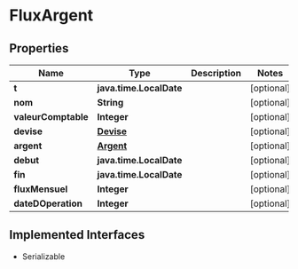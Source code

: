 

# FluxArgent


## Properties

| Name | Type | Description | Notes |
|------------ | ------------- | ------------- | -------------|
|**t** | **java.time.LocalDate** |  |  [optional] |
|**nom** | **String** |  |  [optional] |
|**valeurComptable** | **Integer** |  |  [optional] |
|**devise** | [**Devise**](Devise.md) |  |  [optional] |
|**argent** | [**Argent**](Argent.md) |  |  [optional] |
|**debut** | **java.time.LocalDate** |  |  [optional] |
|**fin** | **java.time.LocalDate** |  |  [optional] |
|**fluxMensuel** | **Integer** |  |  [optional] |
|**dateDOperation** | **Integer** |  |  [optional] |


## Implemented Interfaces

* Serializable


